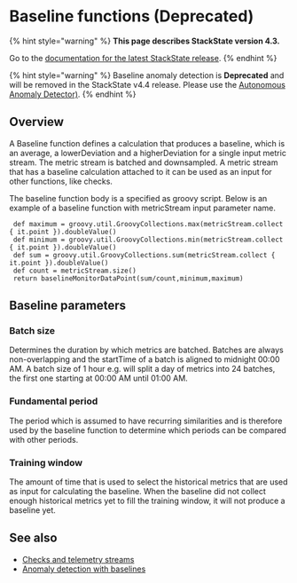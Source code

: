 # Baseline functions \(Deprecated\)

{% hint style="warning" %}
**This page describes StackState version 4.3.**

Go to the [documentation for the latest StackState release](https://docs.stackstate.com/).
{% endhint %}

{% hint style="warning" %}
Baseline anomaly detection is **Deprecated** and will be removed in the StackState v4.4 release. Please use the [Autonomous Anomaly Detector\)](/stackpacks/add-ons/aad.md).
{% endhint %}

## Overview

A Baseline function defines a calculation that produces a baseline, which is an average, a lowerDeviation and a higherDeviation for a single input metric stream. The metric stream is batched and downsampled. A metric stream that has a baseline calculation attached to it can be used as an input for other functions, like checks.

The baseline function body is a specified as groovy script. Below is an example of a baseline function with metricStream input parameter name.

```text
 def maximum = groovy.util.GroovyCollections.max(metricStream.collect { it.point }).doubleValue()
 def minimum = groovy.util.GroovyCollections.min(metricStream.collect { it.point }).doubleValue()
 def sum = groovy.util.GroovyCollections.sum(metricStream.collect { it.point }).doubleValue()
 def count = metricStream.size()
 return baselineMonitorDataPoint(sum/count,minimum,maximum)
```

## Baseline parameters

### Batch size

Determines the duration by which metrics are batched. Batches are always non-overlapping and the startTime of a batch is aligned to midnight 00:00 AM. A batch size of 1 hour e.g. will split a day of metrics into 24 batches, the first one starting at 00:00 AM until 01:00 AM.

### Fundamental period

The period which is assumed to have recurring similarities and is therefore used by the baseline function to determine which periods can be compared with other periods.

### Training window

The amount of time that is used to select the historical metrics that are used as input for calculating the baseline. When the baseline did not collect enough historical metrics yet to fill the training window, it will not produce a baseline yet.

## See also

* [Checks and telemetry streams](../../../configure/telemetry/checks_and_streams.md)
* [Anomaly detection with baselines](../../../use/health-state-and-event-notifications/anomaly-detection-with-baselines.md)

